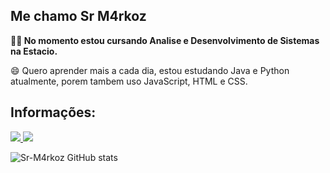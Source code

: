 ## Me chamo Sr M4rkoz

**👨‍💻 No momento estou cursando Analise e Desenvolvimento de Sistemas na Estacio.**

😄 Quero aprender mais a cada dia, estou estudando Java e Python atualmente, porem tambem uso JavaScript, HTML e CSS.

## Informações:

<a href="">
  <img src="https://img.shields.io/badge/Gmail-D14836?style=for-the-badge&logo=gmail&logoColor=white"/>
</a>

<a href="https://github.com/Sr-M4rkoz">
 <img src="https://github-readme-stats.vercel.app/api?username=Sr-M4rkoz&show_icons=true&theme=dark"/>
</a>

![Sr-M4rkoz GitHub stats](https://github-readme-stats.vercel.app/api?username=Sr-M4rkoz&show_icons=true&theme=radical)
